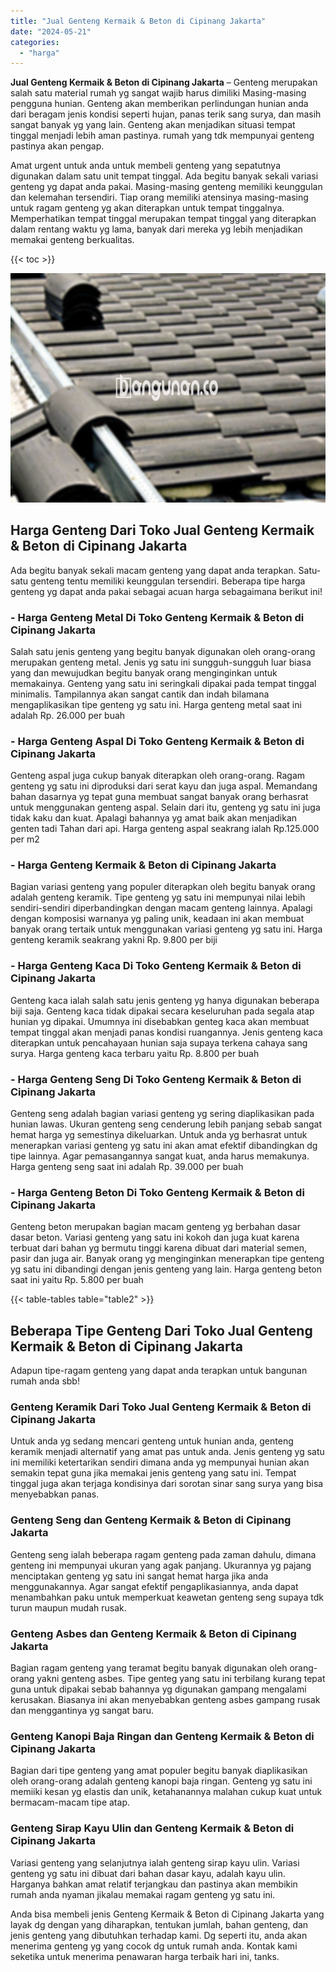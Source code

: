 ```yaml
---
title: "Jual Genteng Kermaik & Beton di Cipinang Jakarta"
date: "2024-05-21"
categories: 
  - "harga"
---
```


**Jual Genteng Kermaik & Beton di Cipinang Jakarta** – Genteng merupakan salah satu material rumah yg sangat wajib harus dimiliki Masing-masing pengguna hunian. Genteng akan memberikan perlindungan hunian anda dari beragam jenis kondisi seperti hujan, panas terik sang surya, dan masih sangat banyak yg yang lain. Genteng akan menjadikan situasi tempat tinggal menjadi lebih aman pastinya. rumah yang tdk mempunyai genteng pastinya akan pengap.

Amat urgent untuk anda untuk membeli genteng yang sepatutnya digunakan dalam satu unit tempat tinggal. Ada begitu banyak sekali variasi genteng yg dapat anda pakai. Masing-masing genteng memiliki keunggulan dan kelemahan tersendiri. Tiap orang memiliki atensinya masing-masing untuk ragam genteng yg akan diterapkan untuk tempat tinggalnya. Memperhatikan tempat tinggal merupakan tempat tinggal yang diterapkan dalam rentang waktu yg lama, banyak dari mereka yg lebih menjadikan memakai genteng berkualitas.

{{< toc >}}

![Jual Genteng Kermaik & Beton di Cipinang Jakarta](/images/genteng-minimalis-murah06.png)

## Harga Genteng Dari Toko Jual Genteng Kermaik & Beton di Cipinang Jakarta

Ada begitu banyak sekali macam genteng yang dapat anda terapkan. Satu-satu genteng tentu memiliki keunggulan tersendiri. Beberapa tipe harga genteng yg dapat anda pakai sebagai acuan harga sebagaimana berikut ini!

### \- Harga Genteng Metal Di Toko Genteng Kermaik & Beton di Cipinang Jakarta

Salah satu jenis genteng yang begitu banyak digunakan oleh orang-orang merupakan genteng metal. Jenis yg satu ini sungguh-sungguh luar biasa yang dan mewujudkan begitu banyak orang menginginkan untuk memakainya. Genteng yang satu ini seringkali dipakai pada tempat tinggal minimalis. Tampilannya akan sangat cantik dan indah bilamana mengaplikasikan tipe genteng yg satu ini. Harga genteng metal saat ini adalah Rp. 26.000 per buah

### \- Harga Genteng Aspal Di Toko Genteng Kermaik & Beton di Cipinang Jakarta

Genteng aspal juga cukup banyak diterapkan oleh orang-orang. Ragam genteng yg satu ini diproduksi dari serat kayu dan juga aspal. Memandang bahan dasarnya yg tepat guna membuat sangat banyak orang berhasrat untuk menggunakan genteng aspal. Selain dari itu, genteng yg satu ini juga tidak kaku dan kuat. Apalagi bahannya yg amat baik akan menjadikan genten tadi Tahan dari api. Harga genteng aspal seakrang ialah Rp.125.000 per m2

### \- Harga Genteng Kermaik & Beton di Cipinang Jakarta

Bagian variasi genteng yang populer diterapkan oleh begitu banyak orang adalah genteng keramik. Tipe genteng yg satu ini mempunyai nilai lebih sendiri-sendiri diperbandingkan dengan macam genteng lainnya. Apalagi dengan komposisi warnanya yg paling unik, keadaan ini akan membuat banyak orang tertaik untuk menggunakan variasi genteng yg satu ini. Harga genteng keramik seakrang yakni Rp. 9.800 per biji

### \- Harga Genteng Kaca Di Toko Genteng Kermaik & Beton di Cipinang Jakarta

Genteng kaca ialah salah satu jenis genteng yg hanya digunakan beberapa biji saja. Genteng kaca tidak dipakai secara keseluruhan pada segala atap hunian yg dipakai. Umumnya ini disebabkan genteg kaca akan membuat tempat tinggal akan menjadi panas kondisi ruangannya. Jenis genteng kaca diterapkan untuk pencahayaan hunian saja supaya terkena cahaya sang surya. Harga genteng kaca terbaru yaitu Rp. 8.800 per buah

### \- Harga Genteng Seng Di Toko Genteng Kermaik & Beton di Cipinang Jakarta

Genteng seng adalah bagian variasi genteng yg sering diaplikasikan pada hunian lawas. Ukuran genteng seng cenderung lebih panjang sebab sangat hemat harga yg semestinya dikeluarkan. Untuk anda yg berhasrat untuk menerapkan variasi genteng yg satu ini akan amat efektif dibandingkan dg tipe lainnya. Agar pemasangannya sangat kuat, anda harus memakunya. Harga genteng seng saat ini adalah Rp. 39.000 per buah

### \- Harga Genteng Beton Di Toko Genteng Kermaik & Beton di Cipinang Jakarta

Genteng beton merupakan bagian macam genteng yg berbahan dasar dasar beton. Variasi genteng yang satu ini kokoh dan juga kuat karena terbuat dari bahan yg bermutu tinggi karena dibuat dari material semen, pasir dan juga air. Banyak orang yg menginginkan menerapkan tipe genteng yg satu ini dibandingi dengan jenis genteng yang lain. Harga genteng beton saat ini yaitu Rp. 5.800 per buah

{{< table-tables table="table2" >}}

## Beberapa Tipe Genteng Dari Toko Jual Genteng Kermaik & Beton di Cipinang Jakarta

Adapun tipe-ragam genteng yang dapat anda terapkan untuk bangunan rumah anda sbb!

### Genteng Keramik Dari Toko Jual Genteng Kermaik & Beton di Cipinang Jakarta

Untuk anda yg sedang mencari genteng untuk hunian anda, genteng keramik menjadi alternatif yang amat pas untuk anda. Jenis genteng yg satu ini memiliki ketertarikan sendiri dimana anda yg mempunyai hunian akan semakin tepat guna jika memakai jenis genteng yang satu ini. Tempat tinggal juga akan terjaga kondisinya dari sorotan sinar sang surya yang bisa menyebabkan panas.

### Genteng Seng dan Genteng Kermaik & Beton di Cipinang Jakarta

Genteng seng ialah beberapa ragam genteng pada zaman dahulu, dimana genteng ini mempunyai ukuran yang agak panjang. Ukurannya yg pajang menciptakan genteng yg satu ini sangat hemat harga jika anda menggunakannya. Agar sangat efektif pengaplikasiannya, anda dapat menambahkan paku untuk memperkuat keawetan genteng seng supaya tdk turun maupun mudah rusak.

### Genteng Asbes dan Genteng Kermaik & Beton di Cipinang Jakarta

Bagian ragam genteng yang teramat begitu banyak digunakan oleh orang-orang yakni genteng asbes. Tipe genteg yang satu ini terbilang kurang tepat guna untuk dipakai sebab bahannya yg digunakan gampang mengalami kerusakan. Biasanya ini akan menyebabkan genteng asbes gampang rusak dan menggantinya yg sangat baru.

### Genteng Kanopi Baja Ringan dan Genteng Kermaik & Beton di Cipinang Jakarta

Bagian dari tipe genteng yang amat populer begitu banyak diaplikasikan oleh orang-orang adalah genteng kanopi baja ringan. Genteng yg satu ini memiiki kesan yg elastis dan unik, ketahanannya malahan cukup kuat untuk bermacam-macam tipe atap.

### Genteng Sirap Kayu Ulin dan Genteng Kermaik & Beton di Cipinang Jakarta

Variasi genteng yang selanjutnya ialah genteng sirap kayu ulin. Variasi genteng yg satu ini dibuat dari bahan dasar kayu, adalah kayu ulin. Harganya bahkan amat relatif terjangkau dan pastinya akan membikin rumah anda nyaman jikalau memakai ragam genteng yg satu ini.

Anda bisa membeli jenis Genteng Kermaik & Beton di Cipinang Jakarta yang layak dg dengan yang diharapkan, tentukan jumlah, bahan genteng, dan jenis genteng yang dibutuhkan terhadap kami. Dg seperti itu, anda akan menerima genteng yg yang cocok dg untuk rumah anda. Kontak kami seketika untuk menerima penawaran harga terbaik hari ini, tanks.
